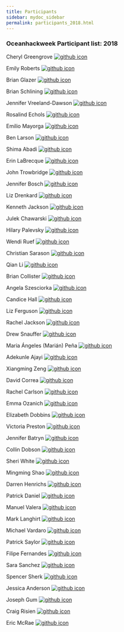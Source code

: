 ```yaml
---
title: Participants
sidebar: mydoc_sidebar
permalink: participants_2018.html
---
```


### Oceanhackweek Participant list: 2018

Cheryl Greengrove [![github icon](https://raw.githubusercontent.com/geohackweek/ghw2016/master/img/github-black.png)](https://github.com/cgreengrove)

Emily Roberts [![github icon](https://raw.githubusercontent.com/geohackweek/ghw2016/master/img/github-black.png)](https://github.com/earobert)

Brian Glazer [![github icon](https://raw.githubusercontent.com/geohackweek/ghw2016/master/img/github-black.png)](https://github.com/glazer)

Brian Schlining [![github icon](https://raw.githubusercontent.com/geohackweek/ghw2016/master/img/github-black.png)](https://github.com/hohonuuli)

Jennifer Vreeland-Dawson [![github icon](https://raw.githubusercontent.com/geohackweek/ghw2016/master/img/github-black.png)](https://github.com/JVDTAMU)

Rosalind Echols [![github icon](https://raw.githubusercontent.com/geohackweek/ghw2016/master/img/github-black.png)](https://github.com/rechols)

Emilio Mayorga [![github icon](https://raw.githubusercontent.com/geohackweek/ghw2016/master/img/github-black.png)](https://github.com/emiliom)

Ben Larson [![github icon](https://raw.githubusercontent.com/geohackweek/ghw2016/master/img/github-black.png)](https://github.com/superflyben)

Shima Abadi [![github icon](https://raw.githubusercontent.com/geohackweek/ghw2016/master/img/github-black.png)](https://github.com/shimaabadi)

Erin LaBrecque [![github icon](https://raw.githubusercontent.com/geohackweek/ghw2016/master/img/github-black.png)](https://github.com/erinann)

John Trowbridge [![github icon](https://raw.githubusercontent.com/geohackweek/ghw2016/master/img/github-black.png)](https://github.com/jtrowbridge)

Jennifer Bosch [![github icon](https://raw.githubusercontent.com/geohackweek/ghw2016/master/img/github-black.png)](https://github.com/jbosch-noaa)

Liz Drenkard [![github icon](https://raw.githubusercontent.com/geohackweek/ghw2016/master/img/github-black.png)](https://github.com/amoebaliz)

Kenneth Jackson [![github icon](https://raw.githubusercontent.com/geohackweek/ghw2016/master/img/github-black.png)](https://github.com/k3jackson)

Julek Chawarski [![github icon](https://raw.githubusercontent.com/geohackweek/ghw2016/master/img/github-black.png)](https://github.com/jchawarski)

Hilary Palevsky [![github icon](https://raw.githubusercontent.com/geohackweek/ghw2016/master/img/github-black.png)](https://github.com/hipalevsky)

Wendi Ruef [![github icon](https://raw.githubusercontent.com/geohackweek/ghw2016/master/img/github-black.png)](https://github.com/wruef)

Christian Sarason [![github icon](https://raw.githubusercontent.com/geohackweek/ghw2016/master/img/github-black.png)](https://github.com/cpsarason)

Qian Li [![github icon](https://raw.githubusercontent.com/geohackweek/ghw2016/master/img/github-black.png)](https://github.com/QianLi2012)

Brian Collister [![github icon](https://raw.githubusercontent.com/geohackweek/ghw2016/master/img/github-black.png)](https://github.com/bcollist)

Angela Szesciorka [![github icon](https://raw.githubusercontent.com/geohackweek/ghw2016/master/img/github-black.png)](https://github.com/azorka)

Candice Hall [![github icon](https://raw.githubusercontent.com/geohackweek/ghw2016/master/img/github-black.png)](https://github.com/CandiceGH)

Liz Ferguson [![github icon](https://raw.githubusercontent.com/geohackweek/ghw2016/master/img/github-black.png)](https://github.com/lizferguson5)

Rachel Jackson [![github icon](https://raw.githubusercontent.com/geohackweek/ghw2016/master/img/github-black.png)](https://github.com/racheljack)

Drew Snauffer [![github icon](https://raw.githubusercontent.com/geohackweek/ghw2016/master/img/github-black.png)](https://github.com/a-snauffer)

Maria Ángeles (Marián) Peña [![github icon](https://raw.githubusercontent.com/geohackweek/ghw2016/master/img/github-black.png)](https://github.com/Marianpena)

Adekunle Ajayi [![github icon](https://raw.githubusercontent.com/geohackweek/ghw2016/master/img/github-black.png)](https://github.com/adeajayi-kunle)

Xiangming Zeng [![github icon](https://raw.githubusercontent.com/geohackweek/ghw2016/master/img/github-black.png)](https://github.com/xzenggit)

David Correa [![github icon](https://raw.githubusercontent.com/geohackweek/ghw2016/master/img/github-black.png)](https://github.com/davecorrea)

Rachel Carlson [![github icon](https://raw.githubusercontent.com/geohackweek/ghw2016/master/img/github-black.png)](https://github.com/rrcarlson)

Emma Ozanich [![github icon](https://raw.githubusercontent.com/geohackweek/ghw2016/master/img/github-black.png)](https://github.com/emma-oz)

Elizabeth Dobbins [![github icon](https://raw.githubusercontent.com/geohackweek/ghw2016/master/img/github-black.png)](https://github.com/eldobbins)

Victoria Preston [![github icon](https://raw.githubusercontent.com/geohackweek/ghw2016/master/img/github-black.png)](https://github.com/vpreston)

Jennifer Batryn [![github icon](https://raw.githubusercontent.com/geohackweek/ghw2016/master/img/github-black.png)](https://github.com/batryn)

Collin Dobson [![github icon](https://raw.githubusercontent.com/geohackweek/ghw2016/master/img/github-black.png)](https://github.com/cdobs)

Sheri White [![github icon](https://raw.githubusercontent.com/geohackweek/ghw2016/master/img/github-black.png)](https://github.com/snwhite)

Mingming Shao [![github icon](https://raw.githubusercontent.com/geohackweek/ghw2016/master/img/github-black.png)](https://github.com/umlvcheng)

Darren Henrichs [![github icon](https://raw.githubusercontent.com/geohackweek/ghw2016/master/img/github-black.png)](https://github.com/snifflesnrumjum)

Patrick Daniel [![github icon](https://raw.githubusercontent.com/geohackweek/ghw2016/master/img/github-black.png)](https://github.com/patcdaniel)

Manuel Valera [![github icon](https://raw.githubusercontent.com/geohackweek/ghw2016/master/img/github-black.png)](https://github.com/manuelvalera)

Mark Langhirt [![github icon](https://raw.githubusercontent.com/geohackweek/ghw2016/master/img/github-black.png)](https://github.com/bnwkeys)

Michael Vardaro [![github icon](https://raw.githubusercontent.com/geohackweek/ghw2016/master/img/github-black.png)](https://github.com/mvardaro)

Patrick Saylor [![github icon](https://raw.githubusercontent.com/geohackweek/ghw2016/master/img/github-black.png)](https://github.com/psaylor16)

Filipe Fernandes [![github icon](https://raw.githubusercontent.com/geohackweek/ghw2016/master/img/github-black.png)](https://github.com/ocefpaf)

Sara Sanchez [![github icon](https://raw.githubusercontent.com/geohackweek/ghw2016/master/img/github-black.png)](https://github.com/ssanchez20)

Spencer Sherk [![github icon](https://raw.githubusercontent.com/geohackweek/ghw2016/master/img/github-black.png)](https://github.com/SpencerSherk)

Jessica Anderson [![github icon](https://raw.githubusercontent.com/geohackweek/ghw2016/master/img/github-black.png)](https://github.com/jesse-a)

Joseph Gum [![github icon](https://raw.githubusercontent.com/geohackweek/ghw2016/master/img/github-black.png)](https://github.com/asx)

Craig Risien [![github icon](https://raw.githubusercontent.com/geohackweek/ghw2016/master/img/github-black.png)](https://github.com/crisien)

Eric McRae [![github icon](https://raw.githubusercontent.com/geohackweek/ghw2016/master/img/github-black.png)](https://github.com/swearic)

